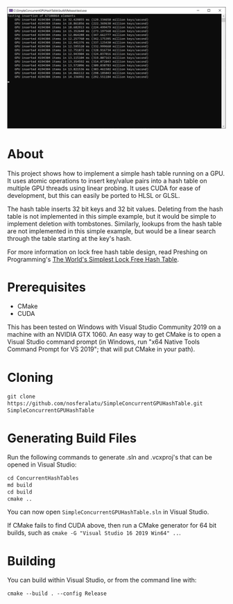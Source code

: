 ![](screenshot.png)

# About

This project shows how to implement a simple hash table running on a GPU. It uses atomic operations to insert key/value
pairs into a hash table on multiple GPU threads using linear probing. It uses CUDA for ease of development, but this can
easily be ported to HLSL or GLSL.

The hash table inserts 32 bit keys and 32 bit values. Deleting from the hash table is not implemented in this simple
example, but it would be simple to implement deletion with tombstones. Similarly, lookups from the hash table are not
implemented in this simple example, but would be a linear search through the table starting at the key's hash.

For more information on lock free hash table design, read Preshing on Programming's [The World's Simplest Lock Free Hash Table](https://preshing.com/20130605/the-worlds-simplest-lock-free-hash-table/).

# Prerequisites

* CMake
* CUDA

This has been tested on Windows with Visual Studio Community 2019 on a machine with an NVIDIA GTX 1060.
An easy way to get CMake is to open a Visual Studio command prompt (in Windows, run "x64 Native Tools Command Prompt for
VS 2019"; that will put CMake in your path).

# Cloning

```
git clone https://github.com/nosferalatu/SimpleConcurrentGPUHashTable.git SimpleConcurrentGPUHashTable
```

# Generating Build Files

Run the following commands to generate .sln and .vcxproj's that can be opened in Visual Studio:

```
cd ConcurrentHashTables
md build
cd build
cmake ..
```

You can now open `SimpleConcurrentGPUHashTable.sln` in Visual Studio.

If CMake fails to find CUDA above, then run a CMake generator for 64 bit builds, such as `cmake -G "Visual Studio 16 2019 Win64" ..`.

# Building

You can build within Visual Studio, or from the command line with:

```
cmake --build . --config Release
```

